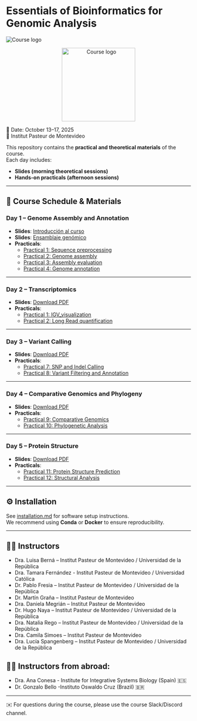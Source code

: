 # Essentials of Bioinformatics for Genomic Analysis

![Course logo](img/logo.jpg)

<p align="center">
  <img src="./img/logo.jpg" alt="Course logo" width="200"/>
</p>



📅 Date: October 13–17, 2025  
📍 Institut Pasteur de Montevideo  

This repository contains the **practical and theoretical materials** of the course.  
Each day includes:
- **Slides (morning theoretical sessions)**
- **Hands-on practicals (afternoon sessions)**


---

## 📅 Course Schedule & Materials

### **Day 1 – Genome Assembly and Annotation**
- **Slides**: [Introducción al curso](slides/Presentacion_curso_2025.pdf)
- **Slides**: [Ensamblaje genómico](slides/ensamblaje.pdf)  
- **Practicals**:  
  - [Practical 1: Sequence preprocessing](practicos/day1/01_sequence_preprocessing/enunciado.md)  
  - [Practical 2: Genome assembly](practicos/day1/02_genome_assembly/enunciado.md)  
  - [Practical 3: Assembly evaluation](practicos/day1/03_assembly_evaluation/enunciado.md)  
  - [Practical 4: Genome annotation](practicos/day1/04_genome_annotation/enunciado.md)  

---

### **Day 2 – Transcriptomics**
- **Slides**: [Download PDF](slides/day2_transcriptomics.pdf)  
- **Practicals**:  
  - [Practical 1: IGV_visualization](practicos/day2/2A_IGV_visualization/practico2A.md)  
  - [Practical 2: Long Read quantification](practicos/day2/2BC_Long_Read_Quantification/practico2BC.md)  

---

### **Day 3 – Variant Calling**
- **Slides**: [Download PDF](slides/day3_variant_calling.pdf)  
- **Practicals**:  
  - [Practical 7: SNP and Indel Calling](practicos/day3/07_variant_calling/enunciado.md)  
  - [Practical 8: Variant Filtering and Annotation](practicos/day3/08_variant_annotation/enunciado.md)  

---

### **Day 4 – Comparative Genomics and Phylogeny**
- **Slides**: [Download PDF](slides/day4_comparative_phylogeny.pdf)  
- **Practicals**:  
  - [Practical 9: Comparative Genomics](practicos/day4/09_comparative_genomics/enunciado.md)  
  - [Practical 10: Phylogenetic Analysis](practicos/day4/10_phylogenetics/enunciado.md)  

---

### **Day 5 – Protein Structure**
- **Slides**: [Download PDF](slides/day5_protein_structure.pdf)  
- **Practicals**:  
  - [Practical 11: Protein Structure Prediction](practicos/day5/11_structure_prediction/enunciado.md)  
  - [Practical 12: Structural Analysis](practicos/day5/12_structure_analysis/enunciado.md)  

---

## ⚙️ Installation

See [installation.md](installation.md) for software setup instructions.  
We recommend using **Conda** or **Docker** to ensure reproducibility.  

---

## 👩‍🏫 Instructors

- Dra. Luisa Berná – Institut Pasteur de Montevideo / Universidad de la República  
- Dra. Tamara Fernández - Institut Pasteur de Montevideo / Universidad Católica  
- Dr. Pablo Fresia – Institut Pasteur de Montevideo / Universidad de la República 
- Dr. Martín Graña – Institut Pasteur de Montevideo  
- Dra. Daniela Megrián – Institut Pasteur de Montevideo  
- Dr. Hugo Naya – Institut Pasteur de Montevideo / Universidad de la República  
- Dra. Natalia Rego – Institut Pasteur de Montevideo / Universidad de la República  
- Dra. Camila Simoes – Institut Pasteur de Montevideo  
- Dra. Lucía Spangenberg – Institut Pasteur de Montevideo / Universidad de la República  

## 👩‍🏫 Instructors from abroad: 

- Dra. Ana Conesa - Institute for Integrative Systems Biology (Spain) 🇪🇸
- Dr. Gonzalo Bello -Instituto Oswaldo Cruz (Brazil) 🇧🇷 
---

✉️ For questions during the course, please use the course Slack/Discord channel.

